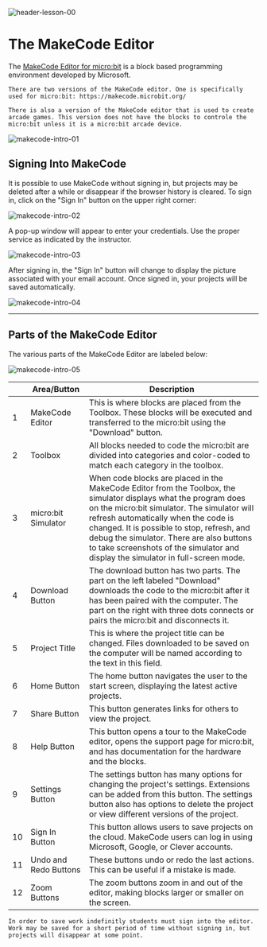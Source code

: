 ![header-lesson-00](assets/header-lesson-00.png)

# The MakeCode Editor

The [MakeCode Editor for micro:bit](https://makecode.microbit.org/) is a block based programming environment developed by Microsoft.

```{note}
There are two versions of the MakeCode editor. One is specifically used for micro:bit: https://makecode.microbit.org/

There is also a version of the MakeCode editor that is used to create arcade games. This version does not have the blocks to controle the micro:bit unless it is a micro:bit arcade device.

```

![makecode-intro-01](assets/makecode-intro-01.png)

## Signing Into MakeCode

It is possible to use MakeCode without signing in, but projects may be deleted after a while or disappear if the browser history is cleared. To sign in, click on the "Sign In" button on the upper right corner:

![makecode-intro-02](assets/makecode-intro-02.png)

A pop-up window will appear to enter your credentials. Use the proper service as indicated by the instructor.

![makecode-intro-03](assets/makecode-intro-03.png)

After signing in, the "Sign In" button will change to display the picture associated with your email account. Once signed in, your projects will be saved automatically.

 ![makecode-intro-04](assets/makecode-intro-04.png)

---

## Parts of the MakeCode Editor

The various parts of the MakeCode Editor are labeled below:

![makecode-intro-05](assets/makecode-intro-05.png)

|      | Area/Button           | Description                                                  |
| ---- | --------------------- | ------------------------------------------------------------ |
| 1    | MakeCode Editor       | This is where blocks are placed from the Toolbox. These blocks will be executed and transferred to the micro:bit using the "Download" button. |
| 2    | Toolbox               | All blocks needed to code the micro:bit are divided into categories and color-coded to match each category in the toolbox. |
| 3    | micro:bit Simulator   | When code blocks are placed in the MakeCode Editor from the Toolbox, the simulator displays what the program does on the micro:bit simulator. The simulator will refresh automatically when the code is changed. It is possible to stop, refresh, and debug the simulator. There are also buttons to take screenshots of the simulator and display the simulator in full-screen mode. |
| 4    | Download Button       | The download button has two parts. The part on the left labeled "Download" downloads the code to the micro:bit after it has been paired with the computer. The part on the right with three dots connects or pairs the micro:bit and disconnects it. |
| 5    | Project Title         | This is where the project title can be changed. Files downloaded to be saved on the computer will be named according to the text in this field. |
| 6    | Home Button           | The home button navigates the user to the start screen, displaying the latest active projects. |
| 7    | Share Button          | This button generates links for others to view the project.  |
| 8    | Help Button           | This button opens a tour to the MakeCode editor, opens the support page for micro:bit, and has documentation for the hardware and the blocks. |
| 9    | Settings Button       | The settings button has many options for changing the project's settings. Extensions can be added from this button. The settings button also has options to delete the project or view different versions of the project. |
| 10   | Sign In Button        | This button allows users to save projects on the cloud. MakeCode users can log in using Microsoft, Google, or Clever accounts. |
| 11   | Undo and Redo Buttons | These buttons undo or redo the last actions. This can be useful if a mistake is made. |
| 12   | Zoom Buttons          | The zoom buttons zoom in and out of the editor, making blocks larger or smaller on the screen. |



```{note}
In order to save work indefinitly students must sign into the editor. Work may be saved for a short period of time without signing in, but projects will disappear at some point.
```



